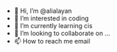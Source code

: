 - 👋 Hi, I’m @alialayan
- 👀 I’m interested in  coding
- 🌱 I’m currently learning cis
- 💞️ I’m looking to collaborate on ...
- 📫 How to reach me email

<!---
alialayan/alialayan is a ✨ special ✨ repository because its `README.md` (this file) appears on your GitHub profile.
You can click the Preview link to take a look at your changes.
--->
